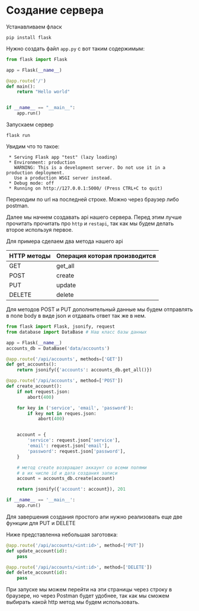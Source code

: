 # Создание сервера

Устанавливаем фласк

```
pip install flask
```
Нужно создать файл `app.py` с вот таким содержимым:

```python
from flask import Flask

app = Flask(__name__)

@app.route('/')
def main():
    return "Hello world"


if __name__ == "__main__":
    app.run()

```

Запускаем сервер

```
flask run
```

Увидим что то такое:
```
 * Serving Flask app "test" (lazy loading)
 * Environment: production
   WARNING: This is a development server. Do not use it in a production deployment.
   Use a production WSGI server instead.
 * Debug mode: off
 * Running on http://127.0.0.1:5000/ (Press CTRL+C to quit)
```

Переходим по url на последней строке. Можно через браузер либо postman.

Далее мы начнем создавать api нашего сервера.
Перед этим лучше прочитать прочитать про `http` и `restapi`, так как  мы будем делать второе используя первое.



Для примера сделаем два метода нашего api

| HTTP методы | Операция которая производится |
|----|----|
| GET | get_all |
| POST | create |
| PUT | update |
| DELETE | delete |

Для методов POST и PUT дополнительный данные мы будем отправлять в поле body в виде json и отдавать ответ так же в нем.

```python
from flask import Flask, jsonify, request
from database import DataBase # Наш класс базы данных

app = Flask(__name__)
accounts_db = DataBase('data/accounts')

@app.route('/api/accounts', methods=['GET'])
def get_accounts():
    return jsonify({'accounts': accounts_db.get_all()})

@app.route('/api/accounts', method=['POST'])
def create_account():
    if not request.json:
        abort(400)

    for key in ('service', 'email', 'password'): 
        if key not in reques.json:
            abort(400)


    account = {
        'service': request.json['service'],
        'email': request.json['email'],
        'password': request.json['password'],
    }

    # метод create возвращает аккаунт со всеми полями 
    # в их числе id и дата создания записи
    account = accounts_db.create(account)

    return jsonify({'account': account}), 201

if __name__ == '__main__':
    app.run()
```

Для завершения создания простого апи нужно реализовать еще две функции для PUT и DELETE

Ниже представленна небольшая заготовка:
```python
@app.route('/api/accounts/<int:id>', method=['PUT'])
def update_account(id):
    pass

@app.route('/api/accounts/<int:id>', method=['DELETE'])
def delete_account(id):
    pass
```

При запуске мы можем перейти на эти страницы через строку в браузере, но через Postman будет удобнее, так как мы сможем выбирать какой http метод мы будем использовать.

